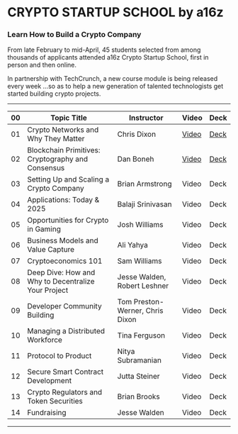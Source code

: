 # CRYPTO STARTUP SCHOOL by a16z

### Learn How to Build a Crypto Company

From late February to mid-April, 45 students selected from among thousands of applicants attended a16z Crypto Startup School, first in person and then online.

In partnership with TechCrunch, a new course module is being released every week ...so as to help a new generation of talented technologists get started building crypto projects.

***


| 00 | Topic Title                                         | Instructor       | Video | Deck  |
|----|-----------------------------------------------------|-------------|-----|-----|
| 01 | Crypto Networks and Why They Matter                 | Chris Dixon                     | [Video](https://a16z.com/crypto-startup-school/#modal-video-1) | [Deck](decks/Chris_Dixon-What_Are_Blockchains_And_What_Are_They_Good_For.pdf) |
| 02 | Blockchain Primitives: Cryptography and Consensus   | Dan Boneh                       | [Video](https://a16z.com/crypto-startup-school/#modal-video-2) | [Deck](decks/Dan_Boneh-Blockchain_Primitives.pdf) |
| 03 | Setting Up and Scaling a Crypto Company             | Brian Armstrong                 | Video | Deck |
| 04 | Applications: Today & 2025                          | Balaji Srinivasan               | Video | Deck |
| 05 | Opportunities for Crypto in Gaming                  | Josh Williams                   | Video | Deck |
| 06 | Business Models and Value Capture                   | Ali Yahya                       | Video | Deck |
| 07 | Cryptoeconomics 101                                 | Sam Williams                    | Video | Deck |
| 08 | Deep Dive: How and Why to Decentralize Your Project | Jesse Walden, Robert Leshner    | Video | Deck |
| 09 | Developer Community Building                        | Tom Preston-Werner, Chris Dixon | Video | Deck |
| 10 | Managing a Distributed Workforce                    | Tina Ferguson                   | Video | Deck |
| 11 | Protocol to Product                                 | Nitya Subramanian               | Video | Deck |
| 12 | Secure Smart Contract Development                   | Jutta Steiner                   | Video | Deck |
| 13 | Crypto Regulators and Token Securities              | Brian Brooks                    | Video | Deck |
| 14 | Fundraising                                         | Jesse Walden                    | Video | Deck |

***

